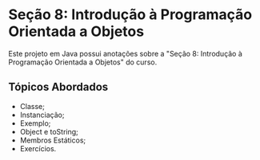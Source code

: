 
# Seção 8: Introdução à Programação Orientada a Objetos

Este projeto em Java possui anotações sobre a "Seção 8: Introdução à Programação Orientada a Objetos" do curso.

## Tópicos Abordados
- Classe;
- Instanciação;
- Exemplo;
- Object e toString;
- Membros Estáticos;
- Exercícios.